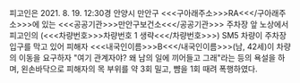 피고인은 2021. 8. 19. 12:30경 안양시 만안구 <<<구아래주소>>>RA<<</구아래주소>>>에 있는 <<<공공기관>>>만안구보건소<<</공공기관>>> 주차장 앞 노상에서 피고인의 (<<<차량번호>>>차량번호 1 생략<<</차량번호>>>) SM5 차량이 주차장 입구를 막고 있어 피해자 <<<내국인이름>>>B<<</내국인이름>>>(남, 42세)이 차량의 이동을 요구하자 "여기 관계자야? 왜 남의 일에 끼어들고 그래"라는 등의 욕설을 하며, 왼손바닥으로 피해자의 목 부위를 약 3회 밀고, 뺨을 1회 때려 폭행하였다.
